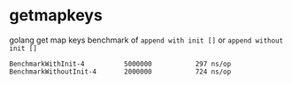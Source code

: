 # getmapkeys
golang get map keys
benchmark of `append with init []` or `append without init []`

```
BenchmarkWithInit-4      	 5000000	       297 ns/op
BenchmarkWithoutInit-4   	 2000000	       724 ns/op
```
